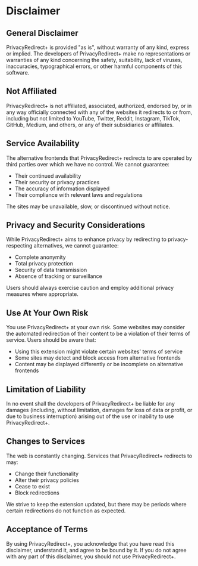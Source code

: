 # Disclaimer

## General Disclaimer

PrivacyRedirect+ is provided "as is", without warranty of any kind, express or implied. The developers of PrivacyRedirect+ make no representations or warranties of any kind concerning the safety, suitability, lack of viruses, inaccuracies, typographical errors, or other harmful components of this software.

## Not Affiliated

PrivacyRedirect+ is not affiliated, associated, authorized, endorsed by, or in any way officially connected with any of the websites it redirects to or from, including but not limited to YouTube, Twitter, Reddit, Instagram, TikTok, GitHub, Medium, and others, or any of their subsidiaries or affiliates.

## Service Availability

The alternative frontends that PrivacyRedirect+ redirects to are operated by third parties over which we have no control. We cannot guarantee:

- Their continued availability
- Their security or privacy practices
- The accuracy of information displayed
- Their compliance with relevant laws and regulations

The sites may be unavailable, slow, or discontinued without notice.

## Privacy and Security Considerations

While PrivacyRedirect+ aims to enhance privacy by redirecting to privacy-respecting alternatives, we cannot guarantee:

- Complete anonymity
- Total privacy protection
- Security of data transmission
- Absence of tracking or surveillance

Users should always exercise caution and employ additional privacy measures where appropriate.

## Use At Your Own Risk

You use PrivacyRedirect+ at your own risk. Some websites may consider the automated redirection of their content to be a violation of their terms of service. Users should be aware that:

- Using this extension might violate certain websites' terms of service
- Some sites may detect and block access from alternative frontends
- Content may be displayed differently or be incomplete on alternative frontends

## Limitation of Liability

In no event shall the developers of PrivacyRedirect+ be liable for any damages (including, without limitation, damages for loss of data or profit, or due to business interruption) arising out of the use or inability to use PrivacyRedirect+.

## Changes to Services

The web is constantly changing. Services that PrivacyRedirect+ redirects to may:

- Change their functionality
- Alter their privacy policies
- Cease to exist
- Block redirections

We strive to keep the extension updated, but there may be periods where certain redirections do not function as expected.

## Acceptance of Terms

By using PrivacyRedirect+, you acknowledge that you have read this disclaimer, understand it, and agree to be bound by it. If you do not agree with any part of this disclaimer, you should not use PrivacyRedirect+.
